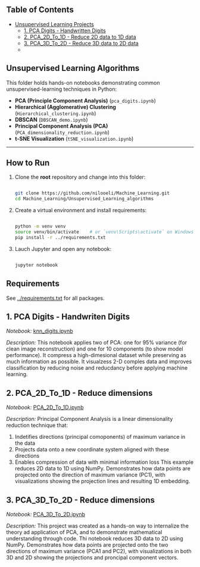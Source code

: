 ## Table of Contents

- [Unsupervised Learning Projects](#Unsupervised-Learning-algorithms)
   - [1. PCA Digits - Handwritten Digits](#1-pca-digits)
   - [2. PCA_2D_To_1D - Reduce 2D data to 1D data](#3-PCA_2D_To_1D)
   - [3. PCA_3D_To_2D - Reduce 3D data to 2D data](#3-PCA_3D_To_2D)
   - 
     

## Unsupervised Learning Algorithms

This folder holds hands-on notebooks demonstrating common
unsupervised-learning techniques in Python:

- **PCA (Principle Component Analysis)** (`pca_digits.ipynb`)  
- **Hierarchical (Agglomerative) Clustering** (`Hierarchical_clustering.ipynb`)  
- **DBSCAN** (`DBSCAN_demo.ipynb`)  
- **Principal Component Analysis (PCA)** (`PCA_dimensionality_reduction.ipynb`)  
- **t-SNE Visualization** (`tSNE_visualization.ipynb`)  

---

## How to Run

1. Clone the **root** repository and change into this folder:  
   ```bash
   
   git clone https://github.com/nilooeli/Machine_Learning.git
   cd Machine_Learning/Unsupervised_Learning_algorithms

2. Create a virtual environment and install requirements:
   ```bash
   
   python -m venv venv
   source venv/bin/activate    # or `venv\Scripts\activate` on Windows
   pip install -r ../requirements.txt

3. Lauch Jupyter and open any notebook:
   ```bash

   jupyter notebook
   

## Requirements

See [../requirements.txt](../requirements.txt) for all packages.


## 1. PCA Digits - Handwriten Digits

*Notebook:* [knn_digits.ipynb](Unsupervised_Learning_algorithms/knn_digits.ipynb)

*Description:* This notebook applies two of PCA: one for 95% variance (for clean image reconstruction) and one for 10 components (to show model performance). It compress a high-dimesional dataset while preserving as much information as possible.
It visualzess 2-D comples data and improves classification by reducing noise and reducdancy before applying  machine learning.

## 2. PCA_2D_To_1D - Reduce dimensions

*Notebook:* [PCA_2D_To_1D.ipynb](Unsupervised_Learning_algorithms/PCA_2D_To_1D.ipynb)

*Description:* Principal Component Analysis is a linear dimensionality reduction technique that:
  1. Indetifies directions (principal comoponents) of maximum variance in the data
  2. Projects data onto a new coordinate system aligned with these directions
  3. Enables compression of data with minimal information loss
This example reduces 2D data to 1D using NumPy. Demonstrates how data points are projected onto the direction of maximum variance (PC1), with visualizations showing the projection lines and resulting 1D embedding.

## 3. PCA_3D_To_2D - Reduce dimensions

*Notebook:* [PCA_3D_To_2D.ipynb](Unsupervised_Learning_algorithms/PCA_3D_To_2D.ipynb)

*Description:* This project was created as a hands-on way to internalize the theory ad application of PCA, and to demonstrate mathematical understanding through code. Thi notebook reduces 3D data to 2D using NumPy. Demonstrates how data points are projected onto the two directions of maximum variance (PCA1 and PC2), with visualizations in both 3D and 2D showing the projections and proncipal component vectors.


